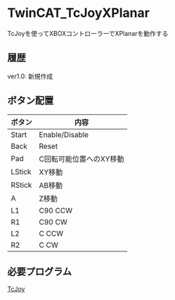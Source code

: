 # TwinCAT_TcJoyXPlanar
TcJoyを使ってXBOXコントローラーでXPlanarを動作する

## 履歴

ver1.0: 新規作成 

## ボタン配置

ボタン |          内容
------ | -----------------------
Start  | Enable/Disable
Back   | Reset
Pad    | C回転可能位置へのXY移動
LStick | XY移動
RStick | AB移動
A      | Z移動
L1     | C90 CCW
R1     | C90 CW
L2     | C CCW
R2     | C CW

## 必要プログラム

[TcJoy](https://github.com/evanmj/TcJoy)